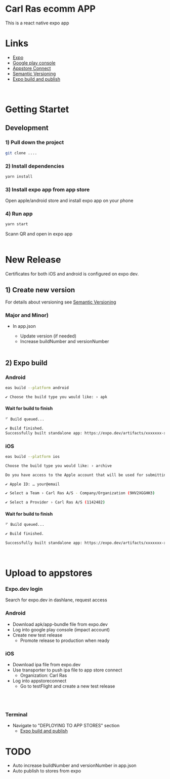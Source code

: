 # Carl Ras ecomm APP

This is a react native expo app

# Links

- [Expo](https://expo.dev)
- [Google play console](https://play.google.com/console)
- [Appstore Connect](https://appstoreconnect.apple.com/)
- [Semantic Versioning](https://semver.org/)
- [Expo build and publish](https://pagepro.co/blog/publishing-expo-react-native-app-to-ios-and-android/)

<br/>

# Getting Startet

## Development

### 1) Pull down the project

```bash
git clone ....
```

### 2) Install dependencies

```bash
yarn install
```

### 3) Install expo app from app store

Open apple/android store and install expo app on your phone

### 4) Run app

```bash
yarn start
```

Scann QR and open in expo app
<br/><br/>

# New Release

Certificates for both iOS and android is configured on expo dev.

## 1) Create new version

For details about versioning see [Semantic Versioning](https://semver.org/)

### Major and Minor)

- In app.json

  - Update version (if needed)
  - Increase buildNumber and versionNumber

  <br/>

## 2) Expo build

### Android

```bash
eas build --platform android

✔ Choose the build type you would like: › apk
```

#### Wait for build to finish

```bash
⠋ Build queued...

✔ Build finished.
Successfully built standalone app: https://expo.dev/artifacts/xxxxxxx-xxxxx-xxxx-xxxx-xxxxxxxxxx
```

### iOS

```bash
eas build --platform ios

Choose the build type you would like: › archive

Do you have access to the Apple account that will be used for submitting this app to the App Store? › (Y/n)

✔ Apple ID: … your@email

✔ Select a Team › Carl Ras A/S - Company/Organization (9HV2XGGHH3)

✔ Select a Provider › Carl Ras A/S (1142482)
```

#### Wait for build to finish

```bash
⠋ Build queued...

✔ Build finished.

Successfully built standalone app: https://expo.dev/artifacts/xxxxxxx-xxxxx-xxxx-xxxx-xxxxxxxxxx
```

<br/>

# Upload to appstores

### Expo.dev login

Search for expo.dev in dashlane, request access

### Android

- Download apk/app-bundle file from expo.dev
- Log into google play console (impact account)
- Create new test release
  - Promote release to production when ready

### iOS

- Download ipa file from expo.dev
- Use transporter to push ipa file to app store connect
  - Organization: Carl Ras
- Log into appstoreconnect
  - Go to testFlight and create a new test release

<br/><br/>

### Terminal

- Navigate to "DEPLOYING TO APP STORES" section
  - [Expo build and publish](https://pagepro.co/blog/publishing-expo-react-native-app-to-ios-and-android/)

# TODO

- Auto increase buildNumber and versionNumber in app.json
- Auto publish to stores from expo
